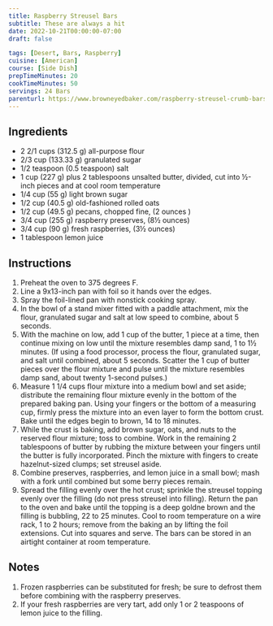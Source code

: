 ```yaml
---
title: Raspberry Streusel Bars
subtitle: These are always a hit
date: 2022-10-21T00:00:00-07:00
draft: false

tags: [Desert, Bars, Raspberry]
cuisine: [American]
course: [Side Dish]
prepTimeMinutes: 20
cookTimeMinutes: 50
servings: 24 Bars
parenturl: https://www.browneyedbaker.com/raspberry-streusel-crumb-bars-recipe/
---
```


## Ingredients

- 2 2/1 cups (312.5 g) all-purpose flour
- 2/3 cup (133.33 g) granulated sugar
- 1/2 teaspoon (0.5 teaspoon) salt
- 1 cup (227 g) plus 2 tablespoons unsalted butter, divided, cut into ½-inch pieces and at cool room temperature
- 1/4 cup (55 g) light brown sugar
- 1/2 cup (40.5 g) old-fashioned rolled oats
- 1/2 cup (49.5 g) pecans, chopped fine, (2 ounces )
- 3/4 cup (255 g) raspberry preserves, (8½ ounces)
- 3/4 cup (90 g) fresh raspberries, (3½ ounces)
- 1 tablespoon lemon juice

## Instructions

1. Preheat the oven to 375 degrees F.
2. Line a 9x13-inch pan with foil so it hands over the edges.
3. Spray the foil-lined pan with nonstick cooking spray.
4. In the bowl of a stand mixer fitted with a paddle attachment, mix the flour, granulated sugar and salt at low speed to combine, about 5 seconds. 
5. With the machine on low, add 1 cup of the butter, 1 piece at a time, then continue mixing on low until the mixture resembles damp sand, 1 to 1½ minutes. (If using a food processor, process the flour, granulated sugar, and salt until combined, about 5 seconds. Scatter the 1 cup of butter pieces over the flour mixture and pulse until the mixture resembles damp sand, about twenty 1-second pulses.)
6. Measure 1 1/4 cups flour mixture into a medium bowl and set aside; distribute the remaining flour mixture evenly in the bottom of the prepared baking pan. Using your fingers or the bottom of a measuring cup, firmly press the mixture into an even layer to form the bottom crust. Bake until the edges begin to brown, 14 to 18 minutes.
7. While the crust is baking, add brown sugar, oats, and nuts to the reserved flour mixture; toss to combine. Work in the remaining 2 tablespoons of butter by rubbing the mixture between your fingers until the butter is fully incorporated. Pinch the mixture with fingers to create hazelnut-sized clumps; set streusel aside.
8. Combine preserves, raspberries, and lemon juice in a small bowl; mash with a fork until combined but some berry pieces remain.
9.  Spread the filling evenly over the hot crust; sprinkle the streusel topping evenly over the filling (do not press streusel into filling). Return the pan to the oven and bake until the topping is a deep goldne brown and the filling is bubbling, 22 to 25 minutes. Cool to room temperature on a wire rack, 1 to 2 hours; remove from the baking an by lifting the foil extensions. Cut into squares and serve. The bars can be stored in an airtight container at room temperature.

## Notes

1. Frozen raspberries can be substituted for fresh; be sure to defrost them before combining with the raspberry preserves.
2. If your fresh raspberries are very tart, add only 1 or 2 teaspoons of lemon juice to the filling.
